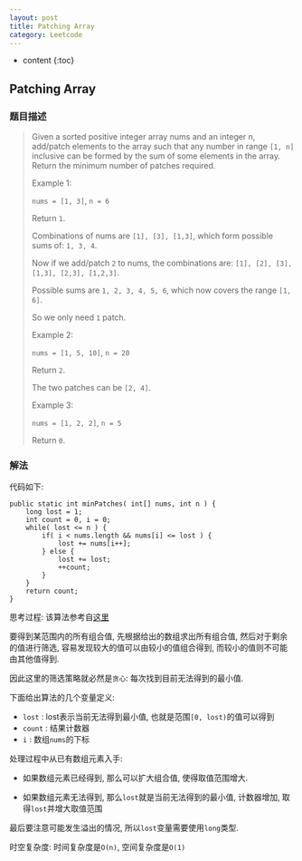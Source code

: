 ```yaml
---
layout: post
title: Patching Array
category: Leetcode
---
```


* content
{:toc}

## Patching Array

### 题目描述

> Given a sorted positive integer array nums and an integer n, add/patch elements to the array such that any number in range `[1, n]` inclusive can be formed by the sum of some elements in the array. Return the minimum number of patches required.
> 
> Example 1:
> 
> `nums = [1, 3]`, `n = 6`
> 
> Return `1`.
> 
> Combinations of nums are `[1], [3], [1,3]`, which form possible sums of: `1, 3, 4`.
> 
> Now if we add/patch `2` to nums, the combinations are: `[1], [2], [3], [1,3], [2,3], [1,2,3]`.
> 
> Possible sums are `1, 2, 3, 4, 5, 6`, which now covers the range `[1, 6]`.
> 
> So we only need `1` patch.
> 
> Example 2:
> 
> `nums = [1, 5, 10]`, `n = 20`
> 
> Return `2`.
> 
> The two patches can be `[2, 4]`.
> 
> Example 3:
> 
> `nums = [1, 2, 2]`, `n = 5`
> 
> Return `0`.


### 解法

代码如下:

    public static int minPatches( int[] nums, int n ) {
        long lost = 1;
        int count = 0, i = 0;
        while( lost <= n ) {
            if( i < nums.length && nums[i] <= lost ) {
                lost += nums[i++];
            } else {
                lost += lost;
                ++count;
            }
        }
        return count;
    }

思考过程: 该算法参考自[这里](https://leetcode.com/discuss/82822/solution-explanation)

要得到某范围内的所有组合值, 先根据给出的数组求出所有组合值, 然后对于剩余的值进行筛选, 容易发现较大的值可以由较小的值组合得到, 而较小的值则不可能由其他值得到.

因此这里的筛选策略就必然是`贪心`: 每次找到目前无法得到的最小值.

下面给出算法的几个变量定义:

* `lost` : lost表示当前无法得到最小值, 也就是范围`[0, lost)`的值可以得到
* `count` : 结果计数器
* `i` : 数组`nums`的下标

处理过程中从已有数组元素入手:

* 如果数组元素已经得到, 那么可以扩大组合值, 使得取值范围增大.

* 如果数组元素无法得到, 那么`lost`就是当前无法得到的最小值, 计数器增加, 取得`lost`并增大取值范围

最后要注意可能发生溢出的情况, 所以`lost`变量需要使用`long`类型.

时空复杂度: 时间复杂度是`O(n)`, 空间复杂度是`O(1)`